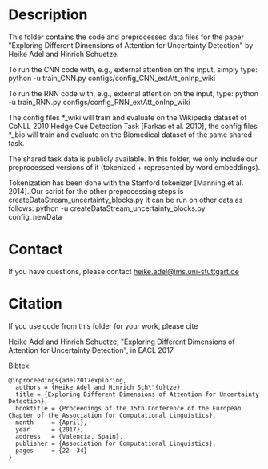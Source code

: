 # Description

This folder contains the code and preprocessed data files
for the paper
"Exploring Different Dimensions of Attention for Uncertainty Detection"
by Heike Adel and Hinrich Schuetze.

To run the CNN code with, e.g., external attention on the input, simply type:
python -u train_CNN.py configs/config_CNN_extAtt_onInp_wiki

To run the RNN code with, e.g., external attention on the input, type:
python -u train_RNN.py configs/config_RNN_extAtt_onInp_wiki

The config files *_wiki will train and evaluate on the Wikipedia dataset
of CoNLL 2010 Hedge Cue Detection Task [Farkas et al. 2010],
the config files *_bio will train and evaluate on the Biomedical dataset
of the same shared task.

The shared task data is publicly available. In this folder, we only
include our preprocessed versions of it (tokenized + represented by
word embeddings).

Tokenization has been done with the Stanford tokenizer [Manning et al. 2014].
Our script for the other preprocessing steps is createDataStream_uncertainty_blocks.py
It can be run on other data as follows:
python -u createDataStream_uncertainty_blocks.py config_newData


# Contact

If you have questions, please contact heike.adel@ims.uni-stuttgart.de


# Citation

If you use code from this folder for your work, please cite

Heike Adel and Hinrich Schuetze, "Exploring Different Dimensions of Attention for Uncertainty Detection", in EACL 2017

Bibtex:
```
@inproceedings{adel2017exploring,
  authors = {Heike Adel and Hinrich Sch\"{u}tze},
  title = {Exploring Different Dimensions of Attention for Uncertainty Detection},
  booktitle = {Proceedings of the 15th Conference of the European Chapter of the Association for Computational Linguistics},
  month     = {April},
  year      = {2017},
  address   = {Valencia, Spain},
  publisher = {Association for Computational Linguistics},
  pages     = {22--34}
}
```
